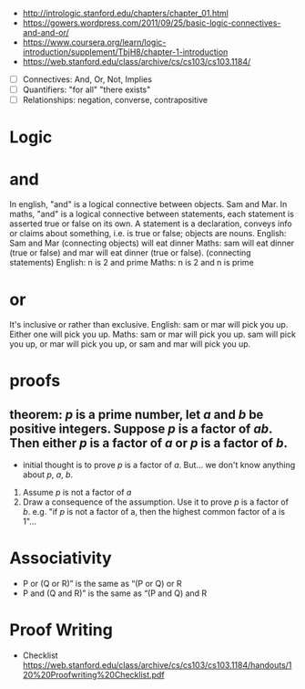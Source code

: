 - http://intrologic.stanford.edu/chapters/chapter_01.html
- https://gowers.wordpress.com/2011/09/25/basic-logic-connectives-and-and-or/
- https://www.coursera.org/learn/logic-introduction/supplement/TbjH8/chapter-1-introduction
- https://web.stanford.edu/class/archive/cs/cs103/cs103.1184/

- [ ] Connectives: And, Or, Not, Implies
- [ ] Quantifiers: "for all" "there exists"
- [ ] Relationships: negation, converse, contrapositive

# Logic

# and

In english, "and" is a logical connective between objects. Sam and Mar.
In maths, "and" is a logical connective between statements, each statement is asserted true or false on its own.
A statement is a declaration, conveys info or claims about something, i.e. is true or false; objects are nouns.
English: Sam and Mar (connecting objects) will eat dinner
Maths: sam will eat dinner (true or false) and mar will eat dinner (true or false). (connecting statements)
English: n is 2 and prime
Maths: n is 2 and n is prime

# or

It's inclusive or rather than exclusive.
English: sam or mar will pick you up. Either one will pick you up.
Maths: sam or mar will pick you up. sam will pick you up, or mar will pick you up, or sam and mar will pick you up.

# proofs

## theorem: $p$ is a prime number, let $a$ and $b$ be positive integers. Suppose $p$ is a factor of $ab$. Then either $p$ is a factor of $a$ or $p$ is a factor of $b$.

- initial thought is to prove $p$ is a factor of $a$. But... we don't know anything about $p$, $a$, $b$.

1. Assume $p$ is not a factor of $a$
2. Draw a consequence of the assumption. Use it to prove $p$ is a factor of $b$.
   e.g. "if $p$ is not a factor of a, then the highest common factor of a is 1"...

# Associativity

- P or (Q or R)” is the same as “(P or Q) or R
- P and (Q and R)” is the same as “(P and Q) and R

# Proof Writing

- Checklist https://web.stanford.edu/class/archive/cs/cs103/cs103.1184/handouts/120%20Proofwriting%20Checklist.pdf
